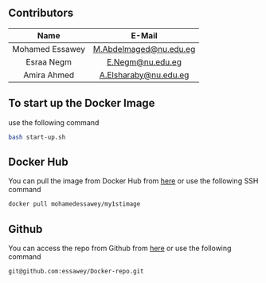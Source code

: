 ## Contributors

|      Name       |       E-Mail           |
|:---------------:|:----------------------:|
| Mohamed Essawey | M.Abdelmaged@nu.edu.eg |
| Esraa Negm      | E.Negm@nu.edu.eg       |
| Amira Ahmed     | A.Elsharaby@nu.edu.eg  |

## To start up the Docker Image
use the following command
```bash
bash start-up.sh
```

## Docker Hub
You can pull the image from Docker Hub from [here](https://hub.docker.com/r/mohamedessawey/my1stimage/) or use the following SSH command
```bash
docker pull mohamedessawey/my1stimage
```
## Github
You can access the repo from Github from [here](https://github.com/essawey/Docker-repo/) or use the following command
```bash
git@github.com:essawey/Docker-repo.git
```
